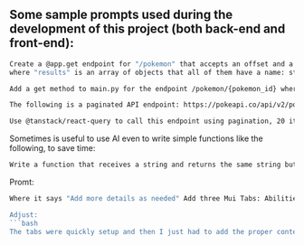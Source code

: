 ## Some sample prompts used during the development of this project (both back-end and front-end):

```bash
Create a @app.get endpoint for "/pokemon" that accepts an offset and a limit query params and returns a JSON with this form: {"count":1302,"next":"https://pokeapi.co/api/v2/pokemon?offset=180&limit=20","previous":"https://pokeapi.co/api/v2/pokemon?offset=140&limit=20","results": []}
where "results" is an array of objects that all of them have a name: string and url: string attributes. Take that information from a JSON file. Create a sample JSON file for that where it's more convinient.
```

```bash
Add a get method to main.py for the endpoint /pokemon/{pokemon_id} where pokemon_id is an int and it looks into pokemon_detail_data.json and returns the index of the array pokemon_id - 1
```

```bash
The following is a paginated API endpoint: https://pokeapi.co/api/v2/pokemon

Use @tanstack/react-query to call this endpoint using pagination, 20 items per page, use Mui Card components to show the results. Display one card per item and show the attribute "name" on every card. Then, call the next page when the user scrolls to the bottom of the page.
```

Sometimes is useful to use AI even to write simple functions like the following, to save time:

```bash
Write a function that receives a string and returns the same string but with the first letter capitalized.
```

Promt:

````bash
Where it says "Add more details as needed" Add three Mui Tabs: Abilities, Moves and Forms. Make possible to switch between them saving the active tab in the component's state.

Adjust:
```bash
The tabs were quickly setup and then I just had to add the proper content to every one of them.
````
